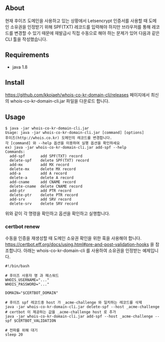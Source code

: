 ## About
현재 후이즈 도메인을 사용하고 있는 상황에서 Letsencrypt 인증서를 사용할 때
도메인 소유권을 인정받기 위해 SPF(TXT) 레코드를 입력해야 하지만 브라우저를 통해 레코드를 변경할 수 있기 때문에
재발급시 직접 수동으로 해야 하는 문제가 있어 다음과 같은 CLI 툴을 작성했습니다.

## Requirements
- java 1.8

## Install

https://github.com/kkojaeh/whois-co-kr-domain-cli/releases 페이지에서
최신의 whois-co-kr-domain-cli.jar 파일을 다운로드 합니다.

## Usage
```
$ java -jar whois-co-kr-domain-cli.jar
Usage: java -jar whois-co-kr-domain-cli.jar [command] [options]
후이즈(http://whois.co.kr) 도메인의 레코드를 변경합니다.
각 [command] 와 --help 옵션을 이용하여 실행 옵션을 확인하세요
ex) java -jar whois-co-kr-domain-cli.jar add-spf --help
Commands:
  add-spf       add SPF(TXT) record
  delete-spf    delete SPF(TXT) record
  add-mx        add MX record
  delete-mx     delete MX record
  add-a         add A record
  delete-a      delete A record
  add-cname     add CNAME record
  delete-cname  delete CNAME record
  add-ptr       add PTR record
  delete-ptr    delete PTR record
  add-srv       add SRV record
  delete-srv    delete SRV record
```
위와 같이 각 명령을 확인하고 옵션을 확인하고 실행합니다.

### certbot renew

수동을 인증을 재생성할 때 도메인 소유권 확인을 위한 훅을 사용해야 합니다.
https://certbot.eff.org/docs/using.html#pre-and-post-validation-hooks 을 참조합니다.
아래는 whois-co-kr-domain-cli 를 사용하여 소유권을 인정받는 예제입니다.
```
#!/bin/bash

# 후이즈 사용자 명 과 패스워드
WHOIS_USERNAME="..."
WHOIS_PASSWORD="..."

DOMAIN="$CERTBOT_DOMAIN"

# 후이즈 spf 레코드중 host 가 _acme-challenge 와 일치하는 레코드를 삭제
java -jar whois-co-kr-domain-cli.jar delete-spf --host _acme-challenge
# certbot 이 제공하는 값을 _acme-challenge host 로 추가
java -jar whois-co-kr-domain-cli.jar add-spf --host _acme-challenge --spf $CERTBOT_VALIDATION

# 전파를 위해 대기
sleep 20

```

<!--
release: ./gradlew clean release

-->
